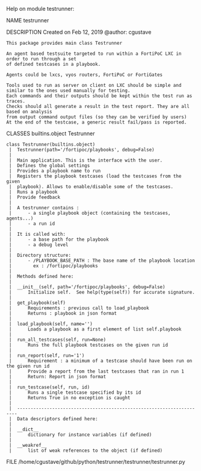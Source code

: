 Help on module testrunner:

NAME
    testrunner

DESCRIPTION
    Created on Feb 12, 2019
    @author: cgustave
    
    This package provides main class Testrunner
    
    An agent based testsuite targeted to run within a FortiPoC LXC in order to run through a set 
    of defined testcases in a playbook.
    
    Agents could be lxcs, vyos routers, FortiPoC or FortiGates
    
    Tools used to run as server on client on LXC should be simple and similar to the ones used manually for testing.
    Each commands and their outputs should be kept within the test run as traces.
    Checks should all generate a result in the test report. They are all based on analysis 
    from output command output files (so they can be verified by users)
    At the end of the testcase, a generic result fail/pass is reported.

CLASSES
    builtins.object
        Testrunner
    
    class Testrunner(builtins.object)
     |  Testrunner(path='/fortipoc/playbooks', debug=False)
     |  
     |  Main application. This is the interface with the user.
     |  Defines the global settings
     |  Provides a playbook name to run
     |  Registers the playbook testcases (load the testcases from the given
     |  playbook). Allows to enable/disable some of the testcases.
     |  Runs a playbook
     |  Provide feedback
     |  
     |  A testrunner contains :
     |      - a single playbook object (containing the testcases, agents...)
     |      - a run id 
     |  
     |  It is called with:
     |      - a base path for the playbook
     |      - a debug level  
     |  
     |  Directory structure:
     |      - /PLAYBOOK_BASE_PATH : The base name of the playbook location
     |        ex : /fortipoc/playbooks
     |  
     |  Methods defined here:
     |  
     |  __init__(self, path='/fortipoc/playbooks', debug=False)
     |      Initialize self.  See help(type(self)) for accurate signature.
     |  
     |  get_playbook(self)
     |      Requirements : previous call to load_playbook
     |      Returns : playbook in json format
     |  
     |  load_playbook(self, name='')
     |      Loads a playbook as a first element of list self.playbook
     |  
     |  run_all_testcases(self, run=None)
     |      Runs the full playbook testcases on the given run id
     |  
     |  run_report(self, run='1')
     |      Requirement : a minimum of a testcase should have been run on the given run id
     |      Provide a report from the last testcases that ran in run 1
     |      Return: Report in json format
     |  
     |  run_testcase(self, run, id)
     |      Runs a single testcase specified by its id
     |      Returns True in no exception is caught
     |  
     |  ----------------------------------------------------------------------
     |  Data descriptors defined here:
     |  
     |  __dict__
     |      dictionary for instance variables (if defined)
     |  
     |  __weakref__
     |      list of weak references to the object (if defined)

FILE
    /home/cgustave/github/python/testrunner/testrunner/testrunner.py


